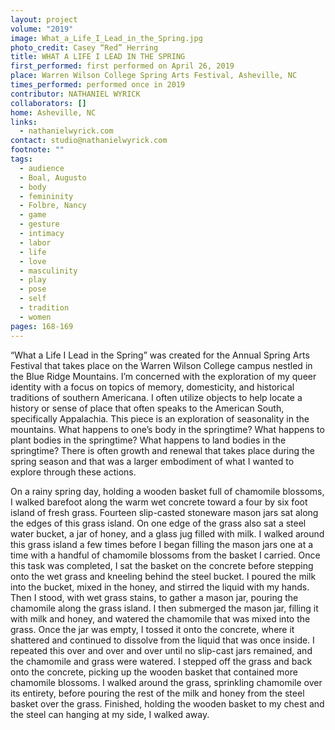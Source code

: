 ```yaml
---
layout: project
volume: "2019"
image: What_a_Life_I_Lead_in_the_Spring.jpg
photo_credit: Casey “Red” Herring
title: WHAT A LIFE I LEAD IN THE SPRING
first_performed: first performed on April 26, 2019
place: Warren Wilson College Spring Arts Festival, Asheville, NC
times_performed: performed once in 2019
contributor: NATHANIEL WYRICK
collaborators: []
home: Asheville, NC
links:
  - nathanielwyrick.com
contact: studio@nathanielwyrick.com
footnote: ""
tags:
  - audience
  - Boal, Augusto
  - body
  - femininity
  - Folbre, Nancy
  - game
  - gesture
  - intimacy
  - labor
  - life
  - love
  - masculinity
  - play
  - pose
  - self
  - tradition
  - women
pages: 168-169
---
```


“What a Life I Lead in the Spring” was created for the Annual Spring Arts Festival that takes place on the Warren Wilson College campus nestled in the Blue Ridge Mountains. I’m concerned with the exploration of my queer identity with a focus on topics of memory, domesticity, and historical traditions of southern Americana. I often utilize objects to help locate a history or sense of place that often speaks to the American South, specifically Appalachia. This piece is an exploration of seasonality in the mountains. What happens to one’s body in the springtime? What happens to plant bodies in the springtime? What happens to land bodies in the springtime? There is often growth and renewal that takes place during the spring season and that was a larger embodiment of what I wanted to explore through these actions.

On a rainy spring day, holding a wooden basket full of chamomile blossoms, I walked barefoot along the warm wet concrete toward a four by six foot island of fresh grass. Fourteen slip-casted stoneware mason jars sat along the edges of this grass island. On one edge of the grass also sat a steel water bucket, a jar of honey, and a glass jug filled with milk. I walked around this grass island a few times before I began filling the mason jars one at a time with a handful of chamomile blossoms from the basket I carried. Once this task was completed, I sat the basket on the concrete before stepping onto the wet grass and kneeling behind the steel bucket. I poured the milk into the bucket, mixed in the honey, and stirred the liquid with my hands. Then I stood, with wet grass stains, to gather a mason jar, pouring the chamomile along the grass island. I then submerged the mason jar, filling it with milk and honey, and watered the chamomile that was mixed into the grass. Once the jar was empty, I tossed it onto the concrete, where it shattered and continued to dissolve from the liquid that was once inside. I repeated this over and over and over until no slip-cast jars remained, and the chamomile and grass were watered. I stepped off the grass and back onto the concrete, picking up the wooden basket that contained more chamomile blossoms. I walked around the grass, sprinkling chamomile over its entirety, before pouring the rest of the milk and honey from the steel basket over the grass. Finished, holding the wooden basket to my chest and the steel can hanging at my side, I walked away.
